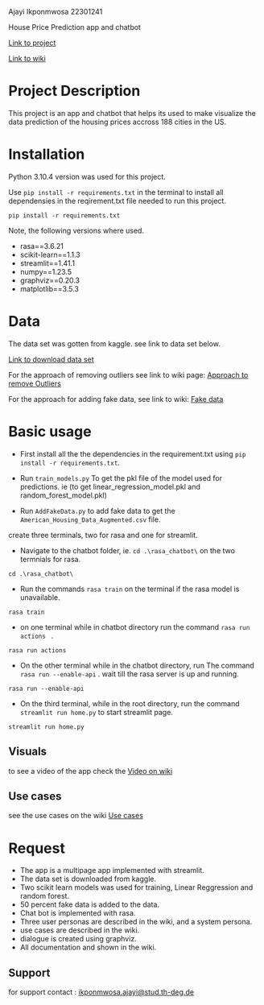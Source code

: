  Ajayi Ikponmwosa 22301241

 House Price Prediction app and chatbot

 [Link to project](https://mygit.th-deg.de/ia28241/my-first-project)

 [Link to wiki](https://mygit.th-deg.de/ia28241/my-first-project/-/wikis/home)
                      
# Project Description
This project is an app and chatbot that helps its used to make visualize the data prediction of the housing prices accross 188 cities in the US. 

# Installation
Python 3.10.4 version was used for this project.


Use `pip install -r requirements.txt` in the terminal to install all dependensies in the reqirement.txt file needed to run this project.

```
pip install -r requirements.txt
```

Note, the following versions where used.

- rasa==3.6.21
- scikit-learn==1.1.3
- streamlit==1.41.1
- numpy==1.23.5
- graphviz==0.20.3
- matplotlib==3.5.3

# Data

The data set was gotten from kaggle. see link to data set below.

[Link to download data set](https://www.kaggle.com/datasets/jeremylarcher/american-house-prices-and-demographics-of-top-cities)

For the approach of removing outliers see link to wiki page: 
[Approach to remove Outliers](https://mygit.th-deg.de/ia28241/my-first-project/-/wikis/Outliers)

For the approach for adding fake data, see link to wiki:
[Fake data](https://mygit.th-deg.de/ia28241/my-first-project/-/wikis/Fake-data-)


# Basic usage

- First install all the the dependencies in the requirement.txt using `pip install -r requirements.txt`.

- Run `train_models.py` To get the pkl file of the model used for predictions. ie (to get linear_regression_model.pkl and random_forest_model.pkl)

- Run `AddFakeData.py` to add fake data to get the `American_Housing_Data_Augmented.csv` file.



create three terminals, two for rasa and one for streamlit.
- Navigate to the chatbot folder, ie. `cd .\rasa_chatbot\` on the two termnials for rasa.
```
cd .\rasa_chatbot\
```

- Run the commands `rasa train` on the terminal if the rasa model is unavailable.
```
rasa train
```

- on one terminal while in chatbot directory run the command `rasa run actions ` .
```
rasa run actions
```

- On the other terminal while in the chatbot directory, run The command `rasa run --enable-api` . wait till the rasa server is up and running.
```
rasa run --enable-api
```

- On the third terminal, while in the root directory, run the command `streamlit run home.py` to start streamlit page.
```
streamlit run home.py
```



## Visuals

to see a video of the app check  the [Video on wiki](https://mygit.th-deg.de/ia28241/my-first-project/-/wikis/home)


## Use cases

see the use cases on the wiki [Use cases](https://mygit.th-deg.de/ia28241/my-first-project/-/wikis/Use-cases-of-the-app)

# Request 

- The app is a multipage app implemented with streamlit.
- The data set is downloaded from kaggle.
- Two scikit learn models was used for training, Linear Reggression and random forest.
- 50 percent fake data is added to the data.
- Chat bot is implemented with rasa.
- Three user personas are described in the wiki, and a system persona.
- use cases are described in the wiki.
- dialogue is created using graphviz.
- All documentation and shown in the wiki. 




## Support
for support contact : ikponmwosa.ajayi@stud.th-deg.de


